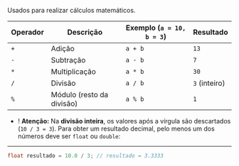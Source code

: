 Usados para realizar cálculos matemáticos.

|Operador|Descrição|Exemplo (`a = 10, b = 3`)|Resultado|
|---|---|---|---|
|`+`|Adição|`a + b`|`13`|
|`-`|Subtração|`a - b`|`7`|
|`*`|Multiplicação|`a * b`|`30`|
|`/`|Divisão|`a / b`|`3` (inteiro)|
|`%`|Módulo (resto da divisão)|`a % b`|`1`|

 - ! **Atenção:**
	Na **divisão inteira**, os valores após a vírgula são descartados (`10 / 3 = 3`).
	Para obter um resultado decimal, pelo menos um dos números deve ser `float` ou `double`:

---
```c title:"exemplo"
float resultado = 10.0 / 3; // resultado = 3.3333
```


